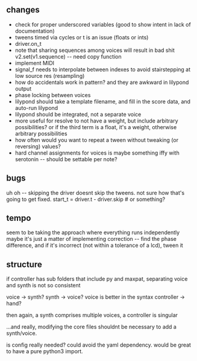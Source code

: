 ## changes
- check for proper underscored variables (good to show intent in lack of documentation)
- tweens timed via cycles or t is an issue (floats or ints)
- driver.on_t
- note that sharing sequences among voices will result in bad shit v2.set(v1.sequence) -- need copy function
- implement MIDI
- signal_f needs to interpolate between indexes to avoid stairstepping at low source res (resampling)
- how do accidentals work in pattern? and they are awkward in lilypond output
- phase locking between voices
- lilypond should take a template filename, and fill in the score data, and auto-run lilypond
- lilypond should be integrated, not a separate voice
- more useful for resolve to not have a weight, but include arbitrary possibilities? or if the third term is a float, it's a weight, otherwise arbitrary possibilities
- how often would you want to repeat a tween without tweaking (or reversing) values?
- hard channel assignments for voices is maybe something iffy with serotonin -- should be settable per note?


## bugs
uh oh -- skipping the driver doesnt skip the tweens. not sure how that's going to get fixed.
start_t = driver.t - driver.skip   # or something?


## tempo
seem to be taking the approach where everything runs independently
maybe it's just a matter of implementing correction -- find the phase difference, and if it's incorrect (not within a tolerance of a lcd), tween it


## structure
if controller has sub folders that include py and maxpat, separating voice and synth is not so consistent

voice -> synth? synth -> voice?
voice is better in the syntax
controller -> hand?

then again, a synth comprises multiple voices, a controller is singular

...and really, modifying the core files shouldnt be necessary to add a synth/voice. 

is config really needed? could avoid the yaml dependency. would be great to have a pure python3 import.

